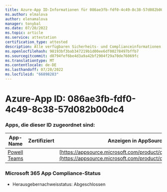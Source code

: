 ```yaml
---
title: Azure-App ID-Informationen für 086ae3fb-fdf0-4c49-8c38-57d082b00dc4
ms.author: elmalova
author: elenamalova
manager: tonybal
ms.date: 07/20/2022
ms.topic: article
ms.service: attestation
certification_type: attested
description: Alle verfügbaren Sicherheits- und Complianceinformationen für 086ae3fb-fdf0-4c49-8c38-57d082b00dc4.
ms.openlocfilehash: 98193bf3bab347219b1d00ee6df00278497bffb7
ms.sourcegitcommit: d8794fef6be4d3a9a42bf2904f29a70de76069fc
ms.translationtype: MT
ms.contentlocale: de-DE
ms.lasthandoff: 07/20/2022
ms.locfileid: "66898283"
---
```

# <a name="azure-app-id-086ae3fb-fdf0-4c49-8c38-57d082b00dc4"></a>Azure-App ID: 086ae3fb-fdf0-4c49-8c38-57d082b00dc4


### <a name="apps-associated-with-this-id"></a>Apps, die dieser ID zugeordnet sind:
| **App-Name** | **Zertifiziert** | **Anzeigen in AppSource** |
|--------------|---------------|-----------------------|
| [Powell Teams](../forward/WA200001585.md) |  | [https://appsource.microsoft.com/product/office/WA200001585](https://appsource.microsoft.com/product/office/WA200001585) |

### <a name="microsoft-365-app-compliance-status"></a>Microsoft 365 App Compliance-Status
- Herausgebernachweisstatus: Abgeschlossen
